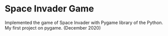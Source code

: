 # Space Invader Game


Implemented the game of Space Invader with Pygame library of the Python. My first project on pygame. (December 2020)

